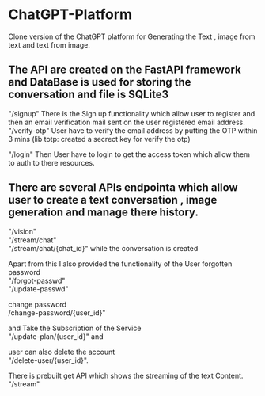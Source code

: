 # ChatGPT-Platform
Clone version of the ChatGPT platform for Generating the Text , image from text and text from image.

## The API are created on the FastAPI framework and DataBase is used for storing the conversation and file is SQLite3

"/signup" There is the Sign up functionality which allow user to register and then an email verification mail sent on the user registered email address. "/verify-otp" User have to verify the email address by putting the OTP within 3 mins (lib totp: created a secrect key for verify the otp)

"/login" Then User have to login to get the access token which allow them to auth to there resources.

## There are several APIs endpointa which allow user to create a text conversation , image generation and manage there history.
"/vision"  
"/stream/chat"  
"/stream/chat/{chat_id}" while the conversation is created 


Apart from this I also provided the functionality of the User forgotten password   
"/forgot-passwd"  
"/update-passwd"

change password  
/change-password/{user_id}"

and Take the Subscription of the Service    
"/update-plan/{user_id}" and 

user can also delete the account   
"/delete-user/{user_id}".

There is prebuilt get API which shows the streaming of the text Content.   
"/stream"
